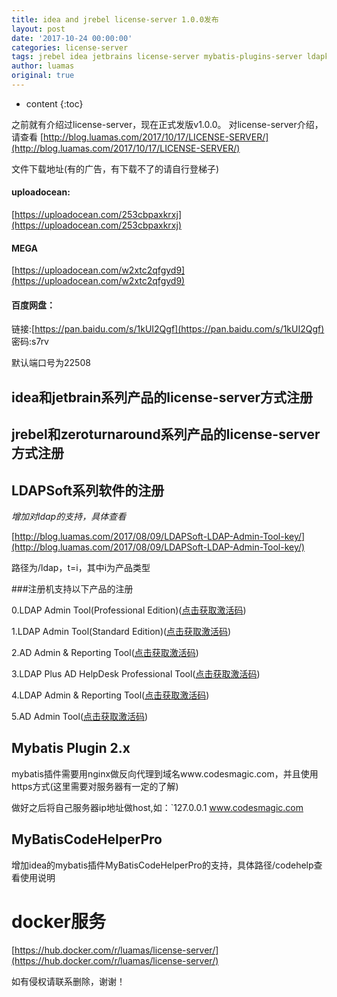 ```yaml
---
title: idea and jrebel license-server 1.0.0发布
layout: post
date: '2017-10-24 00:00:00'
categories: license-server
tags: jrebel idea jetbrains license-server mybatis-plugins-server ldapkeygen
author: luamas
original: true
---
```


* content
{:toc}

之前就有介绍过license-server，现在正式发版v1.0.0。
对license-server介绍，请查看
[http://blog.luamas.com/2017/10/17/LICENSE-SERVER/](http://blog.luamas.com/2017/10/17/LICENSE-SERVER/)







文件下载地址(有的广告，有下载不了的请自行登梯子)


#### uploadocean:

[https://uploadocean.com/253cbpaxkrxj](https://uploadocean.com/253cbpaxkrxj)


#### MEGA

[https://uploadocean.com/w2xtc2qfgyd9](https://uploadocean.com/w2xtc2qfgyd9)


#### 百度网盘：

链接:[https://pan.baidu.com/s/1kUI2Qgf](https://pan.baidu.com/s/1kUI2Qgf) 密码:s7rv


默认端口号为22508

## idea和jetbrain系列产品的license-server方式注册

## jrebel和zeroturnaround系列产品的license-server方式注册

## LDAPSoft系列软件的注册

*增加对ldap的支持，具体查看*

[http://blog.luamas.com/2017/08/09/LDAPSoft-LDAP-Admin-Tool-key/](http://blog.luamas.com/2017/08/09/LDAPSoft-LDAP-Admin-Tool-key/)

路径为/ldap，t=i，其中i为产品类型

###注册机支持以下产品的注册

0.LDAP Admin Tool(Professional Edition)([点击获取激活码](http://ldap.luamas.com/ldap?t=0))

1.LDAP Admin Tool(Standard Edition)([点击获取激活码](http://ldap.luamas.com/ldap?t=1))

2.AD Admin & Reporting Tool([点击获取激活码](http://ldap.luamas.com/ldap?t=2))

3.LDAP Plus AD HelpDesk Professional Tool([点击获取激活码](http://ldap.luamas.com/ldap?t=3))

4.LDAP Admin & Reporting Tool([点击获取激活码](http://ldap.luamas.com/ldap?t=4))

5.AD Admin Tool([点击获取激活码](http://ldap.luamas.com/ldap?t=5))

## Mybatis Plugin 2.x

mybatis插件需要用nginx做反向代理到域名www.codesmagic.com，并且使用https方式(这里需要对服务器有一定的了解)

做好之后将自己服务器ip地址做host,如：`127.0.0.1  www.codesmagic.com

## MyBatisCodeHelperPro

增加idea的mybatis插件MyBatisCodeHelperPro的支持，具体路径/codehelp查看使用说明




# docker服务

[https://hub.docker.com/r/luamas/license-server/](https://hub.docker.com/r/luamas/license-server/)

如有侵权请联系删除，谢谢！

